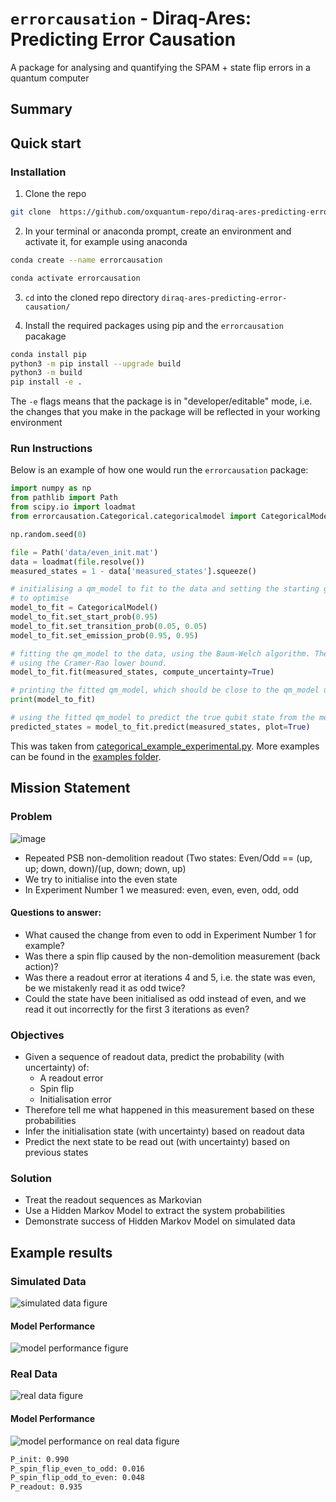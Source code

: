 # `errorcausation` - Diraq-Ares: Predicting Error Causation

A package for analysing and quantifying the SPAM + state flip errors in a quantum computer

## Summary

## Quick start

### Installation

1. Clone the repo

```bash
git clone  https://github.com/oxquantum-repo/diraq-ares-predicting-error-causation/
```

2. In your terminal or anaconda prompt, create an environment and activate it, for example using anaconda

```bash
conda create --name errorcausation

conda activate errorcausation
```

3. `cd` into the cloned repo directory `diraq-ares-predicting-error-causation/`

4. Install the required packages using pip and the `errorcausation` pacakage

```bash
conda install pip
python3 -m pip install --upgrade build
python3 -m build
pip install -e .
```

The `-e` flags means that the package is in "developer/editable" mode, i.e. the changes that you make in the package will be reflected in your working environment

### Run Instructions

Below is an example of how one would run the `errorcausation` package:

```python
import numpy as np
from pathlib import Path
from scipy.io import loadmat
from errorcausation.Categorical.categoricalmodel import CategoricalModel

np.random.seed(0)

file = Path('data/even_init.mat')
data = loadmat(file.resolve())
measured_states = 1 - data['measured_states'].squeeze()

# initialising a qm_model to fit to the data and setting the starting guess of parameters for the Baum-Welch algorithm
# to optimise
model_to_fit = CategoricalModel()
model_to_fit.set_start_prob(0.95)
model_to_fit.set_transition_prob(0.05, 0.05)
model_to_fit.set_emission_prob(0.95, 0.95)

# fitting the qm_model to the data, using the Baum-Welch algorithm. The uncertainty in the parameters is also computed
# using the Cramer-Rao lower bound.
model_to_fit.fit(measured_states, compute_uncertainty=True)

# printing the fitted qm_model, which should be close to the qm_model used to simulate the data
print(model_to_fit)

# using the fitted qm_model to predict the true qubit state from the measured state and plotting the results
predicted_states = model_to_fit.predict(measured_states, plot=True)

```

This was taken from [categorical_example_experimental.py](examples/diraq/categorical_example_experimental.py). More examples can be found in the [examples folder](examples/).

## Mission Statement

### Problem

![image](images/readout%20mock%20up%20example.png)

- Repeated PSB non-demolition readout (Two states: Even/Odd == (up, up; down, down)/(up, down; down, up)
- We try to initialise into the even state
- In Experiment Number 1  we measured: even, even, even, odd, odd

#### Questions to answer:

- What caused the change from even to odd in Experiment Number 1 for example?
- Was there a spin flip caused by the non-demolition measurement (back action)?
- Was there a readout error at iterations 4 and 5, i.e. the state was even, be we mistakenly read it as odd twice?
- Could the state have been initialised as odd instead of even, and we read it out incorrectly for the first 3 iterations as even?

### Objectives

- Given a sequence of readout data, predict the probability (with uncertainty) of:
    - A readout error
    - Spin flip
    - Initialisation error
- Therefore tell me what happened in this measurement based on these probabilities
- Infer the initialisation state (with uncertainty) based on readout data
- Predict the next state to be read out (with uncertainty) based on previous states

### Solution

- Treat the readout sequences as Markovian
- Use a Hidden Markov Model to extract the system probabilities
- Demonstrate success of Hidden Markov Model on simulated data 

## Example results

### Simulated Data

![simulated data figure](images/simulated_data.png)

#### Model Performance

![model performance figure](images/model_performance.png)

### Real Data

![real data figure](images/real_data.png)

#### Model Performance

![model performance on real data figure](images/model_performance_on_real_data.png)

```bash
P_init: 0.990
P_spin_flip_even_to_odd: 0.016
P_spin_flip_odd_to_even: 0.048
P_readout: 0.935
```
